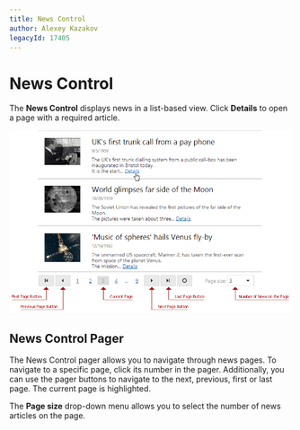 ```yaml
---
title: News Control
author: Alexey Kazakov
legacyId: 17405
---
```

# News Control
The **News Control** displays news in a list-based view. Click **Details** to open a page with a required article.

![News Control Pager](../images/img24050.png)

## News Control Pager
The News Control pager allows you to navigate through news pages. To navigate to a specific page, click its number in the pager. Additionally, you can use the pager buttons to navigate to the next, previous, first or last page. The current page is highlighted.

The **Page size** drop-down menu allows you to select the number of news articles on the page.